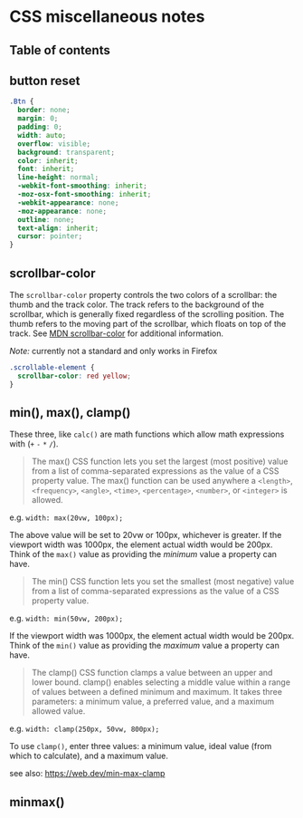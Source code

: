 # CSS miscellaneous notes

## Table of contents

<!-- toc -->

## button reset

```css
.Btn {
  border: none;
  margin: 0;
  padding: 0;
  width: auto;
  overflow: visible;
  background: transparent;
  color: inherit;
  font: inherit;
  line-height: normal;
  -webkit-font-smoothing: inherit;
  -moz-osx-font-smoothing: inherit;
  -webkit-appearance: none;
  -moz-appearance: none;
  outline: none;
  text-align: inherit;
  cursor: pointer;
}
```

## scrollbar-color

The `scrollbar-color` property controls the two colors of a scrollbar: the thumb and the track color. The track refers to the background of the scrollbar, which is generally fixed regardless of the scrolling position. The thumb refers to the moving part of the scrollbar, which floats on top of the track. See [MDN scrollbar-color](https://developer.mozilla.org/en-US/docs/Web/CSS/scrollbar-color) for additional information.

*Note:* currently not a standard and only works in Firefox

```css
.scrollable-element {
  scrollbar-color: red yellow;
}
```

## min(), max(), clamp()

These three, like `calc()` are math functions which allow math expressions with (`+` `-` `*` `/`).

> The max() CSS function lets you set the largest (most positive) value from a list of comma-separated expressions as the value of a CSS property value. The max() function can be used anywhere a `<length>`, `<frequency>`, `<angle>`, `<time>`, `<percentage>`, `<number>`, or `<integer>` is allowed.

e.g. `width: max(20vw, 100px);`

The above value will be set to 20vw or 100px, whichever is greater. If the viewport width was 1000px, the element actual width would be 200px. Think of the `max()` value as providing the *minimum* value a property can have.

> The min() CSS function lets you set the smallest (most negative) value from a list of comma-separated expressions as the value of a CSS property value.

e.g. `width: min(50vw, 200px);`

If the viewport width was 1000px, the element actual width would be 200px.
Think of the `min()` value as providing the *maximum* value a property can have.

> The clamp() CSS function clamps a value between an upper and lower bound. clamp() enables selecting a middle value within a range of values between a defined minimum and maximum. It takes three parameters: a minimum value, a preferred value, and a maximum allowed value.

e.g. `width: clamp(250px, 50vw, 800px);`

To use `clamp()`, enter three values: a minimum value, ideal value (from which to calculate), and a maximum value.

see also: <https://web.dev/min-max-clamp>


## minmax()